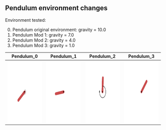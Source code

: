 ## Pendulum environment changes
Environment tested: 

0. Pendulum original environment: gravity = $10.0$
1. Pendulum Mod 1: gravity = $7.0$
2. Pendulum Mod 2: gravity = $4.0$
3. Pendulum Mod 3: gravity = $1.0$


<center>

| Pendulum_0      | Pendulum_1 | Pendulum_2  |  Pendulum_3   
| ----------- | ----------- | ----------- | ----------- |
| <img src="gifs/pendulum_0.gif" width="200" height="200"/> | <img src="gifs/pendulum_1.gif" width="200" height="200"/>| <img src="gifs/pendulum_2.gif" width="200" height="200"/>| <img src="gifs/pendulum_3.gif" width="200" height="200"/>|
</center>

